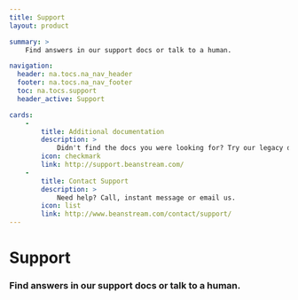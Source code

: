 ```yaml
---
title: Support
layout: product

summary: >
    Find answers in our support docs or talk to a human.

navigation:
  header: na.tocs.na_nav_header
  footer: na.tocs.na_nav_footer
  toc: na.tocs.support
  header_active: Support

cards:
    -
        title: Additional documentation
        description: >
            Didn't find the docs you were looking for? Try our legacy documentation.
        icon: checkmark
        link: http://support.beanstream.com/
    -
        title: Contact Support
        description: >
            Need help? Call, instant message or email us.
        icon: list
        link: http://www.beanstream.com/contact/support/
---
```


# Support

### Find answers in our support docs or talk to a human.
